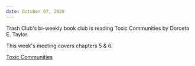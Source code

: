 ```yaml
---
date: October 07, 2020
---
```


Trash Club's bi-weekly book club is reading Toxic Communities by Dorceta E. Taylor.

This week's meeting covers chapters 5 & 6.


[Toxic Communities](https://www.are.na/block/3488677)
